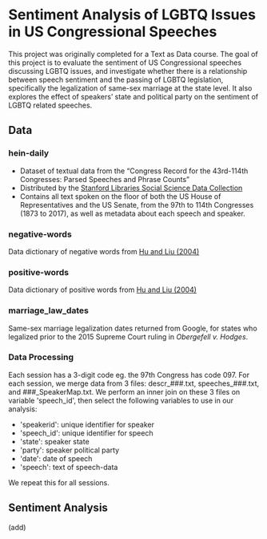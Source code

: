 # Sentiment Analysis of LGBTQ Issues in US Congressional Speeches
This project was originally completed for a Text as Data course. The goal of this project is to evaluate the sentiment of US Congressional speeches discussing LGBTQ issues, and investigate whether there is a relationship between speech sentiment and the passing of LGBTQ legislation, specifically the legalization of same-sex marriage at the state level. It also explores the effect of speakers’ state and political party on the sentiment of LGBTQ related speeches.

## Data
### hein-daily
* Dataset of textual data from the “Congress Record for the 43rd-114th Congresses: Parsed Speeches and Phrase Counts”
* Distributed by the [Stanford Libraries Social Science Data Collection](https://data.stanford.edu/)
* Contains all text spoken on the floor of both the US House of Representatives and the US Senate, from the 97th to 114th Congresses (1873 to 2017), as well as metadata about each speech and speaker.

### negative-words
Data dictionary of negative words from [Hu and Liu (2004)](https://www.cs.uic.edu/~liub/publications/kdd04-revSummary.pdf)

### positive-words
Data dictionary of positive words from [Hu and Liu (2004)](https://www.cs.uic.edu/~liub/publications/kdd04-revSummary.pdf)

### marriage_law_dates
Same-sex marriage legalization dates returned from Google, for states who legalized prior to the 2015 Supreme Court ruling in *Obergefell v. Hodges*.

### Data Processing
Each session has a 3-digit code eg. the 97th Congress has code 097. For each session, we merge data from 3 files: descr_###.txt, speeches_###.txt, and ###_SpeakerMap.txt. We perform an inner join on these 3 files on variable 'speech_id', then select the following variables to use in our analysis:
* 'speakerid': unique identifier for speaker
* 'speech_id': unique identifier for speech
* 'state': speaker state
* 'party': speaker political party
* 'date': date of speech
* 'speech': text of speech-data

We repeat this for all sessions.

## Sentiment Analysis
(add)
